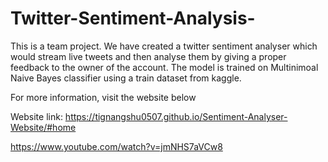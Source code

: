 # Twitter-Sentiment-Analysis-
This is a team project. We have created a twitter sentiment analyser which would stream live tweets and then analyse them by giving a proper feedback to the owner of the account.
The model is trained on Multinimoal Naive Bayes classifier using a train dataset from kaggle.

For more information, visit the website below

Website link:
https://tignangshu0507.github.io/Sentiment-Analyser-Website/#home

https://www.youtube.com/watch?v=jmNHS7aVCw8

